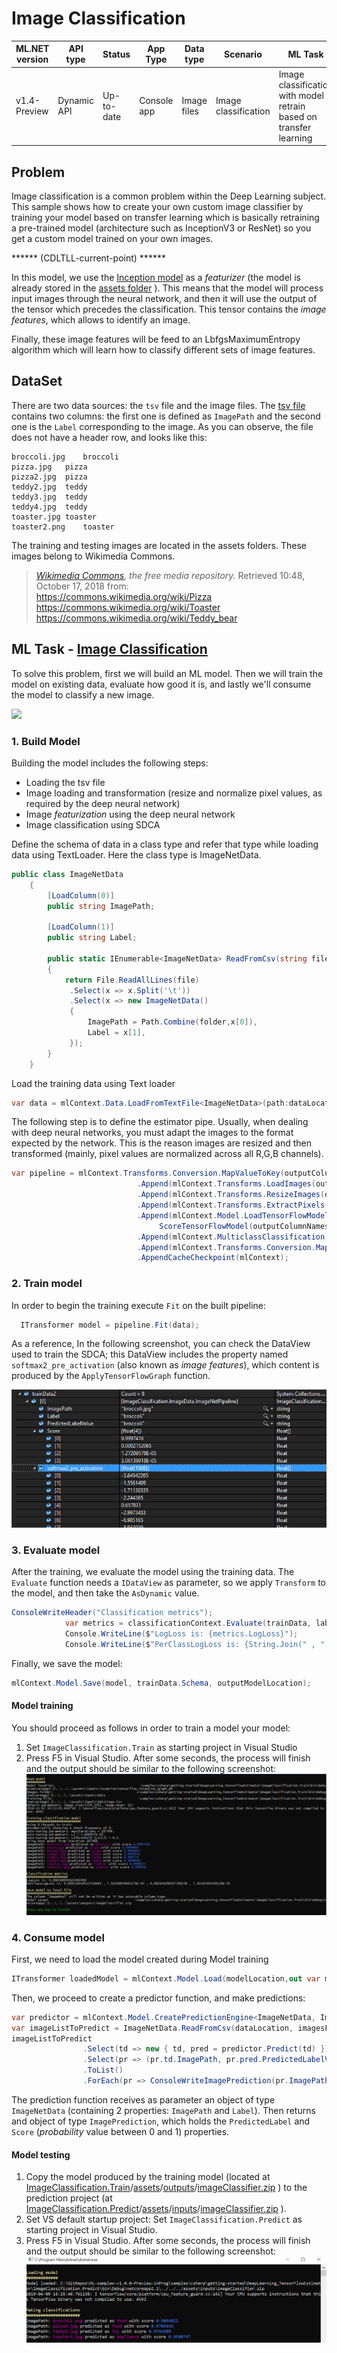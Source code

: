# Image Classification

| ML.NET version | API type          | Status                        | App Type    | Data type | Scenario            | ML Task                   | Algorithms                  |
|----------------|-------------------|-------------------------------|-------------|-----------|---------------------|---------------------------|-----------------------------|
| v1.4-Preview           | Dynamic API | Up-to-date | Console app | Image files | Image classification | Image classification with model retrain based on transfer learning  | InceptionV3 or ResNet |

## Problem 
Image classification is a common problem within the Deep Learning subject. This sample shows how to create your own custom image classifier by training your model based on transfer learning which is basically retraining a pre-trained model (architecture such as InceptionV3 or ResNet) so you get a custom model trained on your own images.

****** (CDLTLL-current-point) ******

In this model, we use the [Inception model](https://storage.googleapis.com/download.tensorflow.org/models/inception5h.zip) as a *featurizer* (the model is already stored in the [assets folder](./ImageClassification.Train/assets/inputs/inception/) ). This means that the model will process input images through the neural network, and then it will use the output of the tensor which precedes the classification. This tensor contains the *image features*, which allows to identify an image.

Finally, these image features will be feed to an LbfgsMaximumEntropy algorithm which will learn how to classify different sets of image features.

## DataSet
There are two data sources: the `tsv` file and the image files.  The [tsv file](./ImageClassification.Train/assets/inputs/data/tags.tsv) contains two columns: the first one is defined as `ImagePath` and the second one is the `Label` corresponding to the image. As you can observe, the file does not have a header row, and looks like this:
```tsv
broccoli.jpg	broccoli
pizza.jpg	pizza
pizza2.jpg	pizza
teddy2.jpg	teddy
teddy3.jpg	teddy
teddy4.jpg	teddy
toaster.jpg	toaster
toaster2.png	toaster
```
The training and testing images are located in the assets folders. These images belong to Wikimedia Commons.
> *[Wikimedia Commons](https://commons.wikimedia.org/w/index.php?title=Main_Page&oldid=313158208), the free media repository.* Retrieved 10:48, October 17, 2018 from:  
> https://commons.wikimedia.org/wiki/Pizza  
> https://commons.wikimedia.org/wiki/Toaster  
> https://commons.wikimedia.org/wiki/Teddy_bear  

## ML Task - [Image Classification](https://en.wikipedia.org/wiki/Outline_of_object_recognition)
To solve this problem, first we will build an ML model. Then we will train the model on existing data, evaluate how good it is, and lastly we'll consume the model to classify a new image.

![](https://raw.githubusercontent.com/dotnet/machinelearning-samples/features/samples-new-api/samples/csharp/getting-started/shared_content/modelpipeline.png)

### 1. Build Model
Building the model includes the following steps:
* Loading the tsv file
* Image loading and transformation (resize and normalize pixel values, as required by the deep neural network)
* Image *featurization* using the deep neural network
* Image classification using SDCA

Define the schema of data in a class type and refer that type while loading data using TextLoader. Here the class type is ImageNetData. 

```csharp
public class ImageNetData
    {
        [LoadColumn(0)]
        public string ImagePath;

        [LoadColumn(1)]
        public string Label;

        public static IEnumerable<ImageNetData> ReadFromCsv(string file, string folder)
        {
            return File.ReadAllLines(file)
             .Select(x => x.Split('\t'))
             .Select(x => new ImageNetData()
             {
                 ImagePath = Path.Combine(folder,x[0]),
                 Label = x[1],
             });
        }
    }
```
Load the training data using Text loader

```csharp
var data = mlContext.Data.LoadFromTextFile<ImageNetData>(path:dataLocation, hasHeader: false);
```

The following step is to define the estimator pipe. Usually, when dealing with deep neural networks, you must adapt the images to the format expected by the network. This is the reason images are resized and then transformed (mainly, pixel values are normalized across all R,G,B channels).

```csharp
var pipeline = mlContext.Transforms.Conversion.MapValueToKey(outputColumnName: LabelTokey,inputColumnName:"Label")
                            .Append(mlContext.Transforms.LoadImages(outputColumnName: "input", imageFolder: imagesFolder, inputColumnName: nameof(ImageNetData.ImagePath)))
                            .Append(mlContext.Transforms.ResizeImages(outputColumnName: "input", imageWidth: ImageNetSettings.imageWidth, imageHeight: ImageNetSettings.imageHeight, inputColumnName: "input"))
                            .Append(mlContext.Transforms.ExtractPixels(outputColumnName: "input", interleavePixelColors: ImageNetSettings.channelsLast, offsetImage: ImageNetSettings.mean))
                            .Append(mlContext.Model.LoadTensorFlowModel(featurizerModelLocation).
                                 ScoreTensorFlowModel(outputColumnNames: new[] { "softmax2_pre_activation" }, inputColumnNames: new[] { "input" }, addBatchDimensionInput: true))
                            .Append(mlContext.MulticlassClassification.Trainers.LbfgsMaximumEntropy(labelColumnName:LabelTokey, featureColumnName:"softmax2_pre_activation"))
                            .Append(mlContext.Transforms.Conversion.MapKeyToValue(PredictedLabelValue,"PredictedLabel"))
                            .AppendCacheCheckpoint(mlContext);
```

### 2. Train model
In order to begin the training execute `Fit` on the built pipeline:
```csharp 
  ITransformer model = pipeline.Fit(data);
```
As a reference, In the following screenshot, you can check the DataView used to train the SDCA; this DataView includes the property named `softmax2_pre_activation` (also known as *image features*), which content is produced by the `ApplyTensorFlowGraph` function.  

![](./docs/train_debug.png)

### 3. Evaluate model
After the training, we evaluate the model using the training data. The `Evaluate` function needs a `IDataView` as parameter, so we apply `Transform` to the model, and then take the `AsDynamic` value.
```csharp
ConsoleWriteHeader("Classification metrics");
            var metrics = classificationContext.Evaluate(trainData, labelColumnName: LabelTokey, predictedLabelColumnName: "PredictedLabel");
            Console.WriteLine($"LogLoss is: {metrics.LogLoss}");
            Console.WriteLine($"PerClassLogLoss is: {String.Join(" , ", metrics.PerClassLogLoss.Select(c => c.ToString()))}");
```

Finally, we save the model:
```csharp
mlContext.Model.Save(model, trainData.Schema, outputModelLocation);
```

#### Model training
You should proceed as follows in order to train a model your model:
1) Set `ImageClassification.Train` as starting project in Visual Studio
2) Press F5 in Visual Studio. After some seconds, the process will finish and the output should be similar to the following screenshot:
![](./docs/train_console.png)

### 4. Consume model
First, we need to load the model created during Model training
```csharp
ITransformer loadedModel = mlContext.Model.Load(modelLocation,out var modelInputSchema);
```

Then, we proceed to create a predictor function, and make predictions:
```csharp
var predictor = mlContext.Model.CreatePredictionEngine<ImageNetData, ImageNetPrediction>(loadedModel);
var imageListToPredict = ImageNetData.ReadFromCsv(dataLocation, imagesFolder).ToList();
imageListToPredict
                .Select(td => new { td, pred = predictor.Predict(td) })
                .Select(pr => (pr.td.ImagePath, pr.pred.PredictedLabelValue, pr.pred.Score))
                .ToList()
                .ForEach(pr => ConsoleWriteImagePrediction(pr.ImagePath, pr.PredictedLabelValue, pr.Score.Max()));
```
The prediction function receives as parameter an object of type `ImageNetData` (containing 2 properties: `ImagePath` and `Label`). Then returns and object of type `ImagePrediction`, which holds the `PredictedLabel` and `Score` (*probability* value between 0 and 1) properties.

#### Model testing
1) Copy the model produced by the training model (located at [ImageClassification.Train](./ImageClassification.Train/)/[assets](./ImageClassification.Train/assets/)/[outputs](./ImageClassification.Train/assets/outputs/)/[imageClassifier.zip](./ImageClassification.Train/assets/outputs/imageClassifier.zip) ) to the prediction project (at [ImageClassification.Predict](./ImageClassification.Predict/)/[assets](./ImageClassification.Predict/assets/)/[inputs](./ImageClassification.Predict/assets/inputs/)/[imageClassifier.zip](./ImageClassification.Predict/assets/inputs/imageClassifier.zip) ).
2) Set VS default startup project: Set `ImageClassification.Predict` as starting project in Visual Studio. 
3) Press F5 in Visual Studio. After some seconds, the process will finish and the output should be similar to the following screenshot:
![](./docs/predict_console.png)

